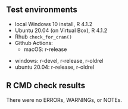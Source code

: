 ## Test environments
* local Windows 10 install, R 4.1.2
* Ubuntu 20.04 (on Virtual Box), R 4.1.2
* Rhub `check_for_cran()`
* Github Actions:
  - macOS: r-release
- windows: r-devel, r-release, r-oldrel
- ubuntu 20.04: r-release, r-oldrel

## R CMD check results
There were no ERRORs, WARNINGs, or NOTEs.
